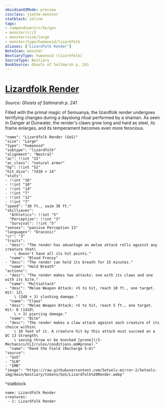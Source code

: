 ```yaml
---
obsidianUIMode: preview
cssclass: json5e-monster
statblock: inline
tags:
- compendium/src/5e/gos
- monster/cr/3
- monster/size/large
- monster/type/humanoid/lizardfolk
aliases: ["Lizardfolk Render"]
NoteIcon: monster
BestiaryType: humanoid (lizardfolk)
SourceType: Bestiary
BookSource: Ghosts of Saltmarsh p. 241
---
```

# [Lizardfolk Render](2-Mechanics/CLI/bestiary/humanoid/lizardfolk-render-gos.md)
*Source: Ghosts of Saltmarsh p. 241*  

Filled with the primal magic of Semuanya, the lizardfolk render undergoes terrifying changes during a dayslong ritual performed by a shaman. As seen in Danger at Dunwater, the render's claws grow long and hard as steel, its frame enlarges, and its temperament becomes even more ferocious.

```statblock
"name": "Lizardfolk Render (GoS)"
"size": "Large"
"type": "humanoid"
"subtype": "lizardfolk"
"alignment": "Neutral"
"ac": !!int "15"
"ac_class": "natural armor"
"hp": !!int "52"
"hit_dice": "7d10 + 14"
"stats":
- !!int "16"
- !!int "10"
- !!int "14"
- !!int "7"
- !!int "12"
- !!int "7"
"speed": "30 ft., swim 30 ft."
"skillsaves":
  "Athletics": !!int "5"
  "Perception": !!int "3"
  "Survival": !!int "5"
"senses": "passive Perception 13"
"languages": "Draconic"
"cr": "3"
"traits":
- "desc": "The render has advantage on melee attack rolls against any creature that\
    \ doesn't have all its hit points."
  "name": "Blood Frenzy"
- "desc": "The render can hold its breath for 15 minutes."
  "name": "Hold Breath"
"actions":
- "desc": "The render makes two attacks: one with its claws and one with its bite."
  "name": "Multiattack"
- "desc": "Melee Weapon Attack: +5 to hit, reach 10 ft., one target. Hit: 12\
    \ (2d8 + 3) slashing damage."
  "name": "Claws"
- "desc": "Melee Weapon Attack: +5 to hit, reach 5 ft., one target. Hit: 8 (1d10\
    \ + 3) piercing damage."
  "name": "Bite"
- "desc": "The render makes a claw attack against each creature of its choice within\
    \ 10 feet of it. A creature hit by this attack must succeed on a DC 13 Strength\
    \ saving throw or be knocked [prone](/2-Mechanics/CLI/rules/conditions.md#prone)."
  "name": "Rend the Field (Recharge 5-6)"
"source":
- "GoS"
- "SLW"
- "IMR"
"image": "https://raw.githubusercontent.com/5etools-mirror-2/5etools-img/main/bestiary/tokens/GoS/Lizardfolk%20Render.webp"
```
^statblock

```encounter-table
name: Lizardfolk Render
creatures:
 - 1: Lizardfolk Render
```